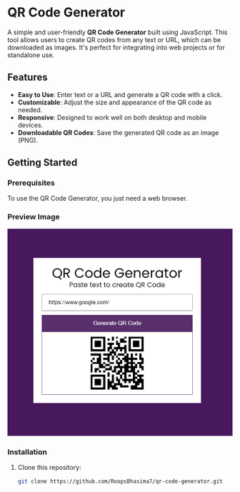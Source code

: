 # QR Code Generator

A simple and user-friendly **QR Code Generator** built using JavaScript. This tool allows users to create QR codes from any text or URL, which can be downloaded as images. It's perfect for integrating into web projects or for standalone use.

## Features
- **Easy to Use**: Enter text or a URL and generate a QR code with a click.
- **Customizable**: Adjust the size and appearance of the QR code as needed.
- **Responsive**: Designed to work well on both desktop and mobile devices.
- **Downloadable QR Codes**: Save the generated QR code as an image (PNG).

## Getting Started

### Prerequisites
To use the QR Code Generator, you just need a web browser.

### Preview Image
![QR Code Generator Preview](assets/qr-code-generator-preview.png)

### Installation
1. Clone this repository:
   ```bash
   git clone https://github.com/RoopsBhasima7/qr-code-generator.git
